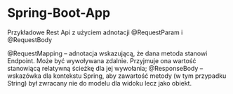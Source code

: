 # Spring-Boot-App

Przykładowe Rest Api z użyciem adnotacji @RequestParam i @RequestBody

@RequestMapping – adnotacja wskazującą, że dana metoda stanowi Endpoint. Może być wywoływana zdalnie. Przyjmuje ona wartość stanowiącą relatywną ścieżkę dla jej wywołania;
@ResponseBody – wskazówka dla kontekstu Spring, aby zawartość metody (w tym przypadku String) był zwracany nie do modelu dla widoku lecz jako obiekt.
